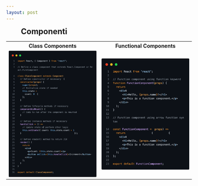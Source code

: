 ```yaml
---
layout: post
---
```


<h2 style="margin: 0px 40px">Componenti</h2>

<table>
    <tr>
        <th>Class Components</th>
        <th>Functional Components</th>
    </tr>
    <tr>
        <td><img style="width:350px;" src="../images/class-components.png"/></td>
        <td><img style="width:350px;" src="../images/functional-components.png"/></td>
    </tr>
</table>